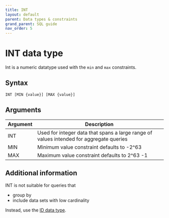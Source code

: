 ```yaml
---
title: INT
layout: default
parent: Data types & constraints
grand_parent: SQL guide
nav_order: 5
---
```


# INT data type

Int is a numeric datatype used with the `min` and `max` constraints.

## Syntax

```
INT [MIN {value}] [MAX {value}]
```

## Arguments

| Argument | Description |
|---|---|
| INT | Used for integer data that spans a large range of values intended for aggregate queries |
| MIN | Minimum value constraint defaults to -2^63 |
| MAX | Maximum value constraint defaults to 2^63 -1 |

## Additional information

INT is not suitable for queries that
* group by
* include data sets with low cardinality

Instead, use the [ID data type](/docs/sql-guide/data-types/data-type-id).
